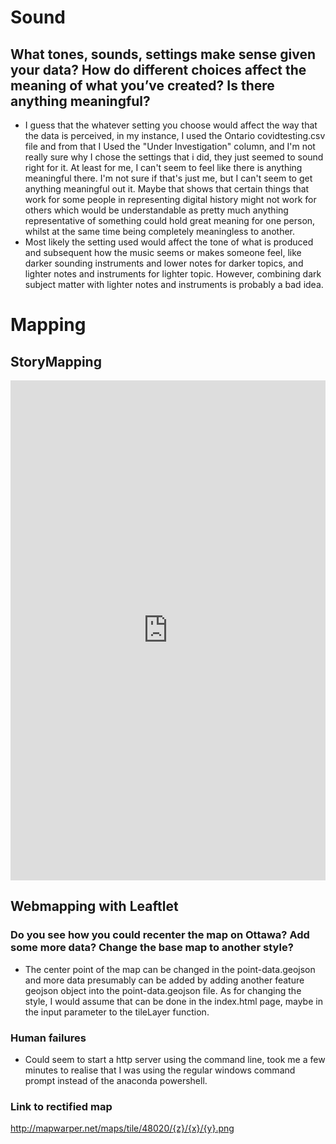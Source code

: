 # Sound
## What tones, sounds, settings make sense given your data? How do different choices affect the meaning of what you’ve created? Is there anything meaningful? 
- I guess that the whatever setting you choose would affect the way that the data is perceived, in my instance, I used the Ontario covidtesting.csv file and from that I Used the "Under Investigation" column, and I'm not really sure why I chose the settings that i did, they just seemed to sound right for it. At least for me, I can't seem to feel like there is anything meaningful there. I'm not sure if that's just me, but I can't seem to get anything meaningful out it. Maybe that shows that certain things that work for some people in representing digital history might not work for others which would be understandable as pretty much anything representative of something could hold great meaning for one person, whilst at the same time being completely meaningless to another. 
- Most likely the setting used would affect the tone of what is produced and subsequent how the music seems or makes someone feel, like darker sounding instruments and lower notes for darker topics, and lighter notes and instruments for lighter topic. However, combining dark subject matter with lighter notes and instruments is probably a bad idea.

# Mapping

## StoryMapping
<iframe src="https://uploads.knightlab.com/storymapjs/7fd7c001989c0f45c16ec902be4c59a4/bass-reeves/index.html" frameborder="0" width="100%" height="800"></iframe>

## Webmapping with Leaftlet

### Do you see how you could recenter the map on Ottawa? Add some more data? Change the base map to another style?
- The center point of the map can be changed in the point-data.geojson and more data presumably can be added by adding another feature geojson object into the point-data.geojson file. As for changing the style, I would assume that can be done in the index.html page, maybe in the input parameter to the tileLayer function.
### Human failures
- Could seem to start a http server using the command line, took me a few minutes to realise that I was using the regular windows command prompt instead of the anaconda powershell.
### Link to rectified map
http://mapwarper.net/maps/tile/48020/{z}/{x}/{y}.png
